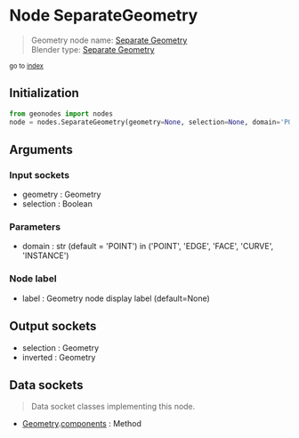 
# Node SeparateGeometry

> Geometry node name: [Separate Geometry](https://docs.blender.org/manual/en/latest/modeling/geometry_nodes/geometry/separate_geometry.html)<br>
  Blender type: [Separate Geometry](https://docs.blender.org/api/current/bpy.types.GeometryNodeSeparateGeometry.html)
  
<sub>go to [index](/docs/index.md)</sub>

Initialization
--------------
```python
from geonodes import nodes
node = nodes.SeparateGeometry(geometry=None, selection=None, domain='POINT', label=None)
```



## Arguments


### Input sockets

- geometry : Geometry
- selection : Boolean

### Parameters

- domain : str (default = 'POINT') in ('POINT', 'EDGE', 'FACE', 'CURVE', 'INSTANCE')

### Node label

- label : Geometry node display label (default=None)

## Output sockets

- selection : Geometry
- inverted : Geometry

## Data sockets

> Data socket classes implementing this node.
  
  
- [Geometry](/docs/sockets/Geometry.md).[components](/docs/sockets/Geometry.md#components) : Method
  
